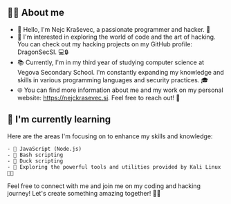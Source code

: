 ## 🧒🏻 About me

   - 👋 Hello, I'm Nejc Kraševec, a passionate programmer and hacker. 🚀
   - 👀 I'm interested in exploring the world of code and the art of hacking. You can check out my hacking projects on my GitHub profile: DragonSecSI. 💻🔒
   - 📚 Currently, I'm in my third year of studying computer science at Vegova Secondary School. I'm constantly expanding my knowledge and skills in various programming languages and security practices. 🎓
   - 🌐 You can find more information about me and my work on my personal website: https://nejckrasevec.si. Feel free to reach out! 📧

## 🌱 I'm currently learning

Here are the areas I'm focusing on to enhance my skills and knowledge:

    - 🌟 JavaScript (Node.js)
    - 🌟 Bash scripting
    - 🌟 Duck scripting
    - 🌟 Exploring the powerful tools and utilities provided by Kali Linux 🐱‍💻

Feel free to connect with me and join me on my coding and hacking journey! Let's create something amazing together! 🚀🔥

